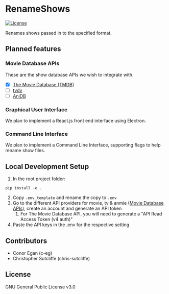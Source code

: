 # RenameShows
[![License](https://img.shields.io/github/license/c-eg/RenameShows)](LICENSE) 

Renames shows passed in to the specified format.

## Planned features
### Movie Database APIs
These are the show database APIs we wish to integrate with.
- [x] [The Movie Database (TMDB)](https://www.themoviedb.org/)
- [ ] [tvdv](https://thetvdb.com/)
- [ ] [AniDB](https://anidb.net/)

### Graphical User Interface
We plan to implement a React.js front end interface using Electron.

### Command Line Interface
We plan to implement a Command Line Interface, supporting flags to help rename show files.

## Local Development Setup
1) In the root project folder:
```
pip install -e .
```
2) Copy `.env_template` and rename the copy to `.env`
3) Go to the different API providers for movie, tv & anmie ([Movie Database APIs](#movie-database-apis)), create an account and generate an API token
    1) For The Movie Database API, you will need to generate a "API Read Access Token (v4 auth)"
4) Paste the API keys in the .env for the respective setting

## Contributors
 - Conor Egan (c-eg)
 - Christopher Sutcliffe (chris-sutcliffe)

## License
GNU General Public License v3.0
